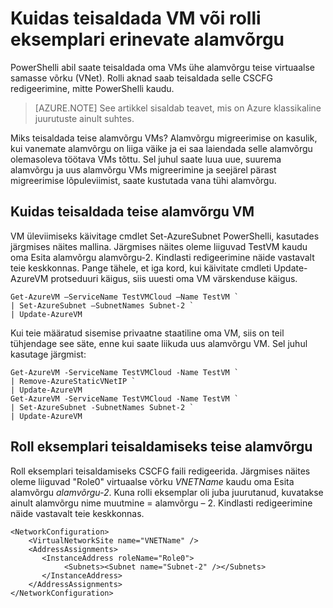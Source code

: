 <properties 
   pageTitle="Kuidas teisaldada VM või rolli eksemplari erinevate alamvõrgu"
   description="Saate teada, kuidas erinevate alamvõrgu VMs ja rolli aknad teisaldamine"
   services="virtual-network"
   documentationCenter="na"
   authors="jimdial"
   manager="carmonm"
   editor="tysonn" />
<tags 
   ms.service="virtual-network"
   ms.devlang="na"
   ms.topic="article"
   ms.tgt_pltfrm="na"
   ms.workload="infrastructure-services"
   ms.date="03/22/2016"
   ms.author="jdial" />

# <a name="how-to-move-a-vm-or-role-instance-to-a-different-subnet"></a>Kuidas teisaldada VM või rolli eksemplari erinevate alamvõrgu

PowerShelli abil saate teisaldada oma VMs ühe alamvõrgu teise virtuaalse samasse võrku (VNet). Rolli aknad saab teisaldada selle CSCFG redigeerimine, mitte PowerShelli kaudu.

>[AZURE.NOTE] See artikkel sisaldab teavet, mis on Azure klassikaline juurutuste ainult suhtes.

Miks teisaldada teise alamvõrgu VMs? Alamvõrgu migreerimise on kasulik, kui vanemate alamvõrgu on liiga väike ja ei saa laiendada selle alamvõrgu olemasoleva töötava VMs tõttu. Sel juhul saate luua uue, suurema alamvõrgu ja uus alamvõrgu VMs migreerimine ja seejärel pärast migreerimise lõpuleviimist, saate kustutada vana tühi alamvõrgu.

## <a name="how-to-move-a-vm-to-another-subnet"></a>Kuidas teisaldada teise alamvõrgu VM

VM üleviimiseks käivitage cmdlet Set-AzureSubnet PowerShelli, kasutades järgmises näites mallina. Järgmises näites oleme liiguvad TestVM kaudu oma Esita alamvõrgu alamvõrgu-2. Kindlasti redigeerimine näide vastavalt teie keskkonnas. Pange tähele, et iga kord, kui käivitate cmdleti Update-AzureVM protseduuri käigus, siis uuesti oma VM värskenduse käigus.

    Get-AzureVM –ServiceName TestVMCloud –Name TestVM `
  	| Set-AzureSubnet –SubnetNames Subnet-2 `
  	| Update-AzureVM

Kui teie määratud sisemise privaatne staatiline oma VM, siis on teil tühjendage see säte, enne kui saate liikuda uus alamvõrgu VM. Sel juhul kasutage järgmist:

    Get-AzureVM -ServiceName TestVMCloud -Name TestVM `
  	| Remove-AzureStaticVNetIP `
  	| Update-AzureVM
    Get-AzureVM -ServiceName TestVMCloud -Name TestVM `
  	| Set-AzureSubnet -SubnetNames Subnet-2 `
  	| Update-AzureVM

## <a name="to-move-a-role-instance-to-another-subnet"></a>Roll eksemplari teisaldamiseks teise alamvõrgu

Roll eksemplari teisaldamiseks CSCFG faili redigeerida. Järgmises näites oleme liiguvad "Role0" virtuaalse võrku *VNETName* kaudu oma Esita alamvõrgu *alamvõrgu-2*. Kuna rolli eksemplar oli juba juurutanud, kuvatakse ainult alamvõrgu nime muutmine = alamvõrgu – 2. Kindlasti redigeerimine näide vastavalt teie keskkonnas.

    <NetworkConfiguration>
        <VirtualNetworkSite name="VNETName" />
        <AddressAssignments>
           <InstanceAddress roleName="Role0">
                <Subnets><Subnet name="Subnet-2" /></Subnets>
           </InstanceAddress>
        </AddressAssignments>
    </NetworkConfiguration> 

